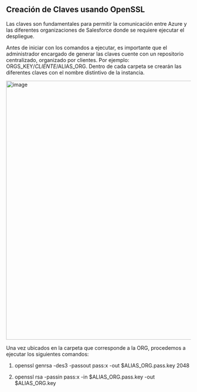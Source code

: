 ## Creación de Claves usando OpenSSL

Las claves son fundamentales para permitir la comunicación entre Azure y las diferentes organizaciones de Salesforce donde se requiere ejecutar el despliegue. 

Antes de iniciar con los comandos a ejecutar, es importante que el administrador encargado de generar las claves cuente con un repositorio centralizado, organizado por clientes. Por ejemplo: ORGS_KEY/$CLIENTE/$ALIAS_ORG. Dentro de cada carpeta se crearán las diferentes claves con el nombre distintivo de la instancia.

<img width="707" alt="image" src="https://github.com/CBJuanCarlos/CICD_STRATEGY/assets/142612672/bae34afb-c3e8-4935-b2c0-8a2c98b98744">

Una vez ubicados en la carpeta que corresponde a la ORG, procedemos a ejecutar los siguientes comandos:

  1. openssl genrsa -des3 -passout pass:x -out $ALIAS_ORG.pass.key 2048

  2. openssl rsa -passin pass:x -in $ALIAS_ORG.pass.key -out $ALIAS_ORG.key
